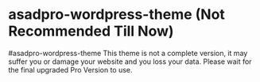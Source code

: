 # asadpro-wordpress-theme (Not Recommended Till Now)
#asadpro-wordpress-theme  This theme is not a complete version, it may suffer you or damage your website and you loss your data.  Please wait for the final upgraded Pro Version to use.
